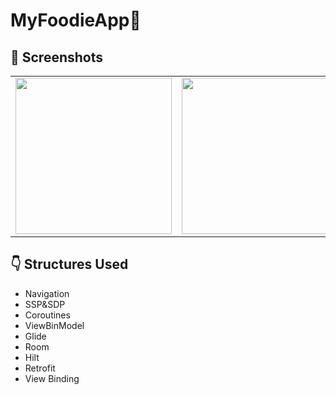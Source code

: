 # MyFoodieApp🍛
## 📸 Screenshots
<table>
  <tbody>
    <tr>
      <td><img src="https://github.com/amineytc/My-Notes-App/assets/75496744/de51316b-7bb8-4659-8c05-c945f9f1b8bd" width=250px></td>
      <td><img src="https://github.com/amineytc/My-Notes-App/assets/75496744/95f5c6f3-baa1-482a-811e-91fa4e139484" width=250px></td>
      <td><img src="https://github.com/amineytc/My-Notes-App/assets/75496744/29598b71-9fcf-421f-b572-094d435fae27" width=250px></td>
      <td><img src="https://github.com/amineytc/MyFoodieApp/assets/75496744/3f138c67-a06e-4f4b-95fd-dbf3e210c076" width=250px></td>
      <td><img src="https://github.com/amineytc/MyFoodieApp/assets/75496744/3051f267-9780-4a3e-ad90-d7b1f791d7e9" width=250px></td>
    </tr>
  </tbody>
 </table>

## :point_down: Structures Used
+ Navigation
+ SSP&SDP
+ Coroutines
+ ViewBinModel
+ Glide
+ Room
+ Hilt
+ Retrofit
+ View Binding
